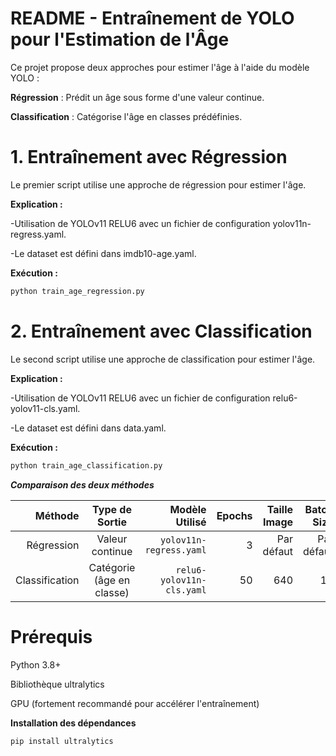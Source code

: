 #  README - Entraînement de YOLO pour l'Estimation de l'Âge

Ce projet propose deux approches pour estimer l'âge à l'aide du modèle YOLO :

**Régression** : Prédit un âge sous forme d'une valeur continue.

**Classification** : Catégorise l'âge en classes prédéfinies.

#  1. Entraînement avec Régression

Le premier script utilise une approche de régression pour estimer l'âge.

**Explication :**

  -Utilisation de YOLOv11 RELU6 avec un fichier de configuration yolov11n-regress.yaml.

  -Le dataset est défini dans imdb10-age.yaml.

**Exécution :**
```bash
python train_age_regression.py
```

#  2. Entraînement avec Classification

Le second script utilise une approche de classification pour estimer l'âge.

**Explication :**

  -Utilisation de YOLOv11 RELU6 avec un fichier de configuration relu6-yolov11-cls.yaml.

  -Le dataset est défini dans data.yaml.

**Exécution :**
```bash
python train_age_classification.py
```

***Comparaison des deux méthodes***


| Méthode       | Type de Sortie          | Modèle Utilisé         | Epochs | Taille Image | Batch Size |
|--------------:|:-----------------------:|-----------------------:|-------:|-------------:|-----------:|
| Régression    | Valeur continue         | `yolov11n-regress.yaml` |      3 | Par défaut   | Par défaut |
| Classification| Catégorie (âge en classe)| `relu6-yolov11n-cls.yaml` |     50 | 640         | 16        |


#  Prérequis

Python 3.8+

Bibliothèque ultralytics

GPU (fortement recommandé pour accélérer l'entraînement)

**Installation des dépendances**
```bash
pip install ultralytics
```

